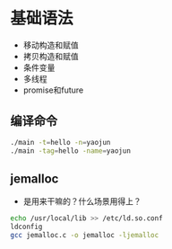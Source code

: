 # 基础语法
- 移动构造和赋值
- 拷贝构造和赋值
- 条件变量
- 多线程
- promise和future
## 编译命令
```sh
./main -t=hello -n=yaojun
./main -tag=hello -name=yaojun
```
## jemalloc
- 是用来干嘛的？什么场景用得上？
```sh
echo /usr/local/lib >> /etc/ld.so.conf
ldconfig
gcc jemalloc.c -o jemalloc -ljemalloc
```
